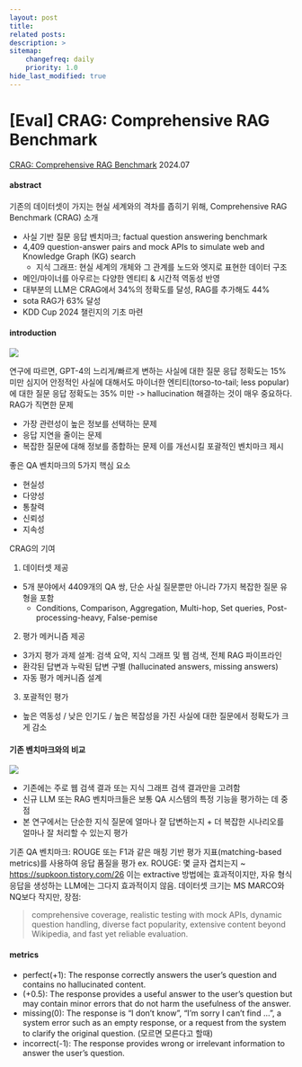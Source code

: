 ```yaml
---
layout: post
title: 
related posts:
description: >
sitemap:
    changefreq: daily
    priority: 1.0
hide_last_modified: true
---
```



# [Eval] CRAG: Comprehensive RAG Benchmark

[CRAG: Comprehensive RAG Benchmark](https://arxiv.org/abs/2406.04744)
2024.07

#### abstract
기존의 데이터셋이 가지는 현실 세계와의 격차를 좁히기 위해, Comprehensive RAG Benchmark (CRAG) 소개
- 사실 기반 질문 응답 벤치마크; factual question answering benchmark
- 4,409 question-answer pairs and mock APIs to simulate web and Knowledge Graph (KG) search
  - 지식 그래프: 현실 세계의 개체와 그 관계를 노드와 엣지로 표현한 데이터 구조 
- 메인/마이너를 아우르는 다양한 엔티티 & 시간적 역동성 반영
- 대부분의 LLM은 CRAG에서 34%의 정확도를 달성, RAG를 추가해도 44%
- sota RAG가 63% 달성
- KDD Cup 2024 챌린지의 기초 마련


#### introduction
![](https://velog.velcdn.com/images/ese2o/post/8a8257ff-ea61-4fc2-886d-25cc721956cc/image.png)

연구에 따르면, GPT-4의 느리게/빠르게 변하는 사실에 대한 질문 응답 정확도는 15% 미만
심지어 안정적인 사실에 대해서도 마이너한 엔티티(torso-to-tail; less popular)에 대한 질문 응답 정확도는 35% 미만
-> hallucination 해결하는 것이 매우 중요하다.
RAG가 직면한 문제
- 가장 관련성이 높은 정보를 선택하는 문제
- 응답 지연을 줄이는 문제
- 복잡한 질문에 대해 정보를 종합하는 문제
이를 개선시킬 포괄적인 벤치마크 제시

좋은 QA 벤치마크의 5가지 핵심 요소
- 현실성
- 다양성
- 통찰력
- 신뢰성
- 지속성

CRAG의 기여
1. 데이터셋 제공
- 5개 분야에서 4409개의 QA 쌍, 단순 사실 질문뿐만 아니라 7가지 복잡한 질문 유형을 포함
  - Conditions, Comparison, Aggregation, Multi-hop, Set queries, Post-processing-heavy, False-pemise
2. 평가 메커니즘 제공
- 3가지 평가 과제 설계: 검색 요약, 지식 그래프 및 웹 검색, 전체 RAG 파이프라인
- 환각된 답변과 누락된 답변 구별 (hallucinated answers, missing answers)
- 자동 평가 메커니즘 설계
3. 포괄적인 평가
- 높은 역동성 / 낮은 인기도 / 높은 복잡성을 가진 사실에 대한 질문에서 정확도가 크게 감소

#### 기존 벤치마크와의 비교
![](https://velog.velcdn.com/images/ese2o/post/6e66d789-c12b-4b15-a37e-99c80212bdc2/image.png)
- 기존에는 주로 웹 검색 결과 또는 지식 그래프 검색 결과만을 고려함
- 신규 LLM 또는 RAG 벤치마크들은 보통 QA 시스템의 특정 기능을 평가하는 데 중점
- 본 연구에서는 단순한 지식 질문에 얼마나 잘 답변하는지 + 더 복잡한 시나리오를 얼마나 잘 처리할 수 있는지 평가

기존 QA 벤치마크: ROUGE 또는 F1과 같은 매칭 기반 평가 지표(matching-based metrics)를 사용하여 응답 품질을 평가
ex. ROUGE: 몇 글자 겹치는지 ~ https://supkoon.tistory.com/26
이는 extractive 방법에는 효과적이지만, 자유 형식 응답을 생성하는 LLM에는 그다지 효과적이지 않음.
데이터셋 크기는 MS MARCO와 NQ보다 작지만, 장점:
> comprehensive coverage, realistic testing with mock APIs, dynamic question handling, diverse fact popularity, extensive content beyond Wikipedia, and fast yet reliable evaluation.

#### metrics
- perfect(+1): The response correctly answers the user’s question and contains no hallucinated content.
- (+0.5): The response provides a useful answer to the user’s question but may contain minor errors that do not harm the usefulness of the answer.
- missing(0): The response is “I don’t know”, “I’m sorry I can’t find ...”, a system error such as an empty response, or a request from the system to clarify the original question. (모르면 모른다고 할때)
- incorrect(-1): The response provides wrong or irrelevant information to answer the user’s question.